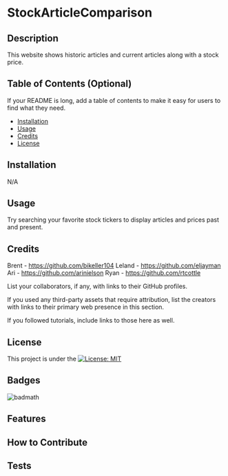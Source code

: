 # StockArticleComparison

## Description

This website shows historic articles and current articles along with a stock price.

<!-- TODO: Fill these out below-->
<!-- - What was your motivation?
- Why did you build this project? (Note: the answer is not "Because it was a homework assignment.")
- What problem does it solve?
- What did you learn? -->

## Table of Contents (Optional)

If your README is long, add a table of contents to make it easy for users to find what they need.

- [Installation](#installation)
- [Usage](#usage)
- [Credits](#credits)
- [License](#license)

## Installation

N/A

## Usage

Try searching your favorite stock tickers to display articles and prices past and present.

<!-- TODO: -->

<!-- To add a screenshot, create an `assets/images` folder in your repository and upload your screenshot to it. Then, using the relative filepath, add it to your README using the following syntax:

    ```md
    ![alt text](assets/images/screenshot.png)
    ``` -->

## Credits

Brent - https://github.com/bikeller104
Leland - https://github.com/eljayman
Ari - https://github.com/arinielson
Ryan - https://github.com/rtcottle

<!-- TODO: Add API info, resources, etc.  -->

List your collaborators, if any, with links to their GitHub profiles.

If you used any third-party assets that require attribution, list the creators with links to their primary web presence in this section.

If you followed tutorials, include links to those here as well.

## License

This project is under the [![License: MIT](https://img.shields.io/badge/License-MIT-yellow.svg)](./LICENSE)

<!-- TODO: Determine if these below want to be used or not.  -->

## Badges

![badmath](https://img.shields.io/github/languages/top/lernantino/badmath)

<!-- Badges aren't necessary, per se, but they demonstrate street cred. Badges let other developers know that you know what you're doing. Check out the badges hosted by [shields.io](https://shields.io/). You may not understand what they all represent now, but you will in time. -->

## Features

<!-- If your project has a lot of features, list them here. -->

## How to Contribute

<!-- If you created an application or package and would like other developers to contribute it, you can include guidelines for how to do so. The [Contributor Covenant](https://www.contributor-covenant.org/) is an industry standard, but you can always write your own if you'd prefer. -->

## Tests

<!-- Go the extra mile and write tests for your application. Then provide examples on how to run them here. -->

